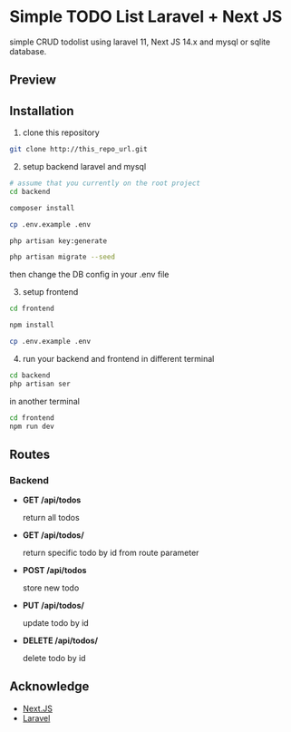 # Simple TODO List Laravel + Next JS

simple CRUD todolist using laravel 11, Next JS 14.x and mysql or sqlite database.

## Preview

## Installation
1. clone this repository
```bash
git clone http://this_repo_url.git
```

2. setup backend laravel and mysql
```bash
# assume that you currently on the root project
cd backend

composer install

cp .env.example .env 

php artisan key:generate

php artisan migrate --seed
```
then change the DB config in your .env file

3. setup frontend
```bash
cd frontend 

npm install

cp .env.example .env
```

4. run your backend and frontend in different terminal
```bash
cd backend
php artisan ser
```
in another terminal
```bash
cd frontend
npm run dev
```

## Routes 
### Backend
- **GET /api/todos**

  return all todos

- **GET /api/todos/<todoID>**
  
   return specific todo by id from route parameter

- **POST /api/todos**
  
  store new todo

- **PUT /api/todos/<todoID>**

  update todo by id

- **DELETE /api/todos/<todoID>**

  delete todo by id
  
## Acknowledge
- [Next.JS](https://nextjs.org/docs)
- [Laravel](https://laravel.com/)
